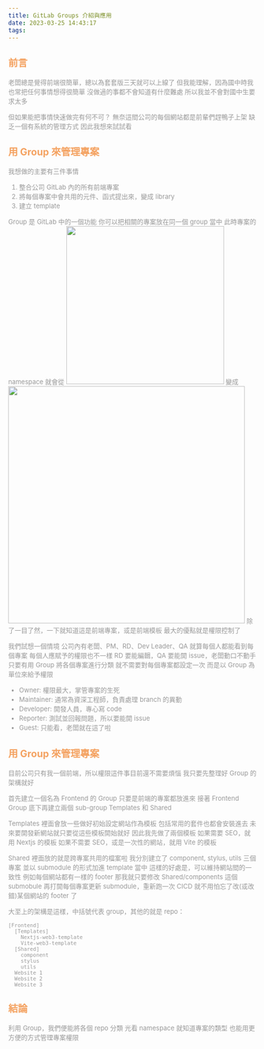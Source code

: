 ```yaml
---
title: GitLab Groups 介紹與應用
date: 2023-03-25 14:43:17
tags:
---
```


<font size="2" color="#999">

## <font color="#f4a261">前言</font>

老闆總是覺得前端很簡單，總以為套套版三天就可以上線了
但我能理解，因為國中時我也常把任何事情想得很簡單
沒做過的事都不會知道有什麼難處
所以我並不會對國中生要求太多

但如果能把事情快速做完有何不可？
無奈這間公司的每個網站都是前輩們趕鴨子上架
缺乏一個有系統的管理方式
因此我想來試試看

## <font color="#f4a261">用 Group 來管理專案</font>

我想做的主要有三件事情

1. 整合公司 GitLab 內的所有前端專案
2. 將每個專案中會共用的元件、函式提出來，變成 library 
3. 建立 template

Group 是 GitLab 中的一個功能
你可以把相關的專案放在同一個 group 當中
此時專案的 namespace 就會從
<img src="without-group.png" width="320"/>
變成
<img src="with-group.png" width="480"/>
除了一目了然，一下就知道這是前端專案，或是前端模板
最大的優點就是權限控制了

我們試想一個情境
公司內有老闆、PM、RD、Dev Leader、QA
就算每個人都能看到每個專案
每個人應賦予的權限也不一樣
RD 要能編輯，QA 要能開 issue，老闆動口不動手
只要有用 Group 將各個專案進行分類
就不需要對每個專案都設定一次
而是以 Group 為單位來給予權限

- Owner: 權限最大，掌管專案的生死
- Maintainer: 通常為資深工程師，負責處理 branch 的異動
- Developer: 開發人員，專心寫 code
- Reporter: 測試並回報問題，所以要能開 issue
- Guest: 只能看，老闆就在這了啦

## <font color="#f4a261">用 Group 來管理專案</font>

目前公司只有我一個前端，所以權限這件事目前還不需要煩惱
我只要先整理好 Group 的架構就好

首先建立一個名為 Frontend 的 Group
只要是前端的專案都放進來
接著 Frontend Group 底下再建立兩個 sub-group
Templates 和 Shared

Templates 裡面會放一些做好初始設定網站作為模板
包括常用的套件也都會安裝進去
未來要開發新網站就只要從這些模板開始就好
因此我先做了兩個模板
如果需要 SEO，就用 Nextjs 的模板
如果不需要 SEO，或是一次性的網站，就用 Vite 的模板

Shared 裡面放的就是跨專案共用的檔案啦
我分別建立了 component, stylus, utils 三個專案
並以 submodule 的形式加進 template 當中
這樣的好處是，可以維持網站間的一致性
例如每個網站都有一樣的 footer
那我就只要修改 Shared/components 這個 submobule
再打開每個專案更新 submodule，重新跑一次 CICD
就不用怕忘了改(或改錯)某個網站的 footer 了

大至上的架構是這樣，中括號代表 group，其他的就是 repo：

```
[Frontend]
  [Templates]
    Nextjs-web3-template
    Vite-web3-template
  [Shared]
    component
    stylus
    utils
  Website 1
  Website 2
  Website 3
```

## <font color="#f4a261">結論</font>

利用 Group，我們便能將各個 repo 分類
光看 namespace 就知道專案的類型
也能用更方便的方式管理專案權限
